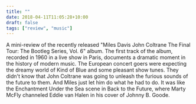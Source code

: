 ```yaml
---
title: ""
date: 2018-04-11T11:05:28+10:00
draft: false
tags: ["review", "music"]
---
```

A mini-review of the recently released "Miles Davis John Coltrane The Final Tour: The Bootleg Series, Vol. 6" album. The first track of the album, recorded in 1960 in a live show in Paris, documents a dramatic moment in the history of modern music. The European concert goers were expecting the dreamy world of Kind of Blue and some pleasant show tunes. They didn't know that John Coltrane was going to unleash the furious sounds of the future to them. And Miles just let him do what he had to do. It was like the Enchantment Under the Sea scene in Back to the Future, where Marty McFly channeled Eddie van Halen in his cover of  Johnny B. Goode. 
